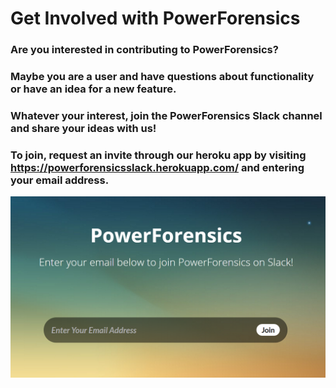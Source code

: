 # Get Involved with PowerForensics
### Are you interested in contributing to PowerForensics? 
### Maybe you are a user and have questions about functionality or have an idea for a new feature. 
### Whatever your interest, join the PowerForensics Slack channel and share your ideas with us!

### To join, request an invite through our heroku app by visiting <a href="https://powerforensicsslack.herokuapp.com/">https://powerforensicsslack.herokuapp.com/</a> and entering your email address.

![Heroku App](img/herokuapp.png)
